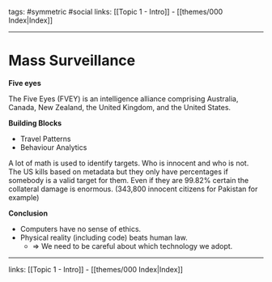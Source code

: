 tags: #symmetric #social 
links:  [[Topic 1 - Intro]] - [[themes/000 Index|Index]]

---
# Mass Surveillance

**Five eyes**

The Five Eyes (FVEY) is an intelligence alliance comprising Australia, Canada, New Zealand, the United Kingdom, and the United States.

**Building Blocks**

- Travel Patterns
- Behaviour Analytics

A lot of math is used to identify targets. Who is innocent and who is not. The US kills based on metadata but they only have percentages if somebody is a valid target for them. Even if they are 99.82% certain the collateral damage is enormous. (343,800 innocent citizens for Pakistan for example) 

**Conclusion**

* Computers have no sense of ethics.  
* Physical reality (including code) beats human law.
	* ⇒ We need to be careful about which technology we adopt.


---
links:  [[Topic 1 - Intro]] - [[themes/000 Index|Index]]